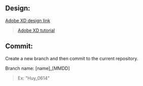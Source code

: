 ## Design:

[Adobe XD design link](https://xd.adobe.com/view/31debf96-8dde-4107-b243-01c454d66db4-648d/specs/)

> [Adobe XD tutorial](https://youtu.be/pflyHMgiUug?t=157)

## Commit:

Create a new branch and then commit to the current repository.

Branch name: [name]_[MMDD]

> Ex: "Huy_0614"
